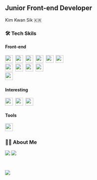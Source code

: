 <!-- 
![header](https://capsule-render.vercel.app/api?type=slice&color=auto&height=200&section=header&text=Kwansik%20Kim&&rotate=13&fontSize=80&fontColor=000&fontAlign=67&fontAlignY=33) -->

<!-- <h2 align="center">Junior Front-end Developer</h2> -->
<!-- <p align="center">🇰🇷<p> -->
<h2>Junior Front-end Developer </h2>
<p>Kim Kwan Sik <span>🇰🇷<span></p>



<h3>🛠 Tech Skils</h3>

<div>
<h4 >Front-end</h4>
  
<div >
    <img height=25" src="https://img.shields.io/badge/HTML5-E34F26?style=flat-square&logo=HTML5&logoColor=white"/>&nbsp
    <img height=25" src="https://img.shields.io/badge/CSS3-1572B6?style=flat-square&logo=CSS3&logoColor=white"/>&nbsp
    <img height=25" src="https://img.shields.io/badge/JavaScript-F7DF1E?style=flat-square&logo=JavaScript&logoColor=white"/>&nbsp
    <img height=25" src="https://img.shields.io/badge/React-61DAFB?style=flat-square&logo=React&logoColor=white"/>&nbsp
    <img height=25" src="https://img.shields.io/badge/TypeScript-3178C6?style=flat-square&logo=TypeScript&logoColor=white"/>&nbsp
    <img height=25" src="https://img.shields.io/badge/Next.js-000000?style=flat-square&logo=Next.js&logoColor=white"/>&nbsp
    <br />
    <img height=25" src="https://img.shields.io/badge/Redux-764ABC?style=flat-square&logo=Redux&logoColor=white"/>&nbsp
    <img height=25" src="https://img.shields.io/badge/Redux--toolkit-764ABC?style=flat-square&logo=Redux&logoColor=white"/>&nbsp
    <img height=25" src="https://img.shields.io/badge/Redux--Saga-999999?style=flat-square&logo=Redux-Saga&logoColor=white"/>&nbsp
    <img height=25" src="https://img.shields.io/badge/Recoil-FF9E0F?style=flat-square&&logoColor=white"/>&nbsp    
    <br />
    <img height=25" src="https://img.shields.io/badge/styled--components-DB7093?style=flat-square&logo=styled-components&logoColor=white"/>&nbsp
</div>


<h4>Interesting</h4>
                                                                                                                                         
<div>
  <img height=25 src="https://img.shields.io/badge/Jest-C21325?style=flat-square&logo=Jest&logoColor=white"/>&nbsp
  <img height=25 src="https://img.shields.io/badge/socket.io-010101?style=flat-square&logo=socket.io&logoColor=white"/>&nbsp
  <img height=25 src="https://img.shields.io/badge/Electrone-47848F?style=flat-square&logo=Electron&logoColor=white"/>&nbsp
</div>
  
<h4>Tools</h4>
                                                                                                                    
<div>
  <img height=25" src="https://img.shields.io/badge/notion-000000?style=flat-square&logo=notion&logoColor=white" />&nbsp
</div>

<div>
  <h3>💁🏻 About Me</h3>
  
  <p>
    <a href="https://www.notion.so/kwansikdev/349ba09bb166408394f9fd125fb967e3"><img src="https://img.shields.io/badge/notion-000000?style=flat-square&logo=Gmail&logoColor=white&link=https://www.notion.so/kwansikdev/349ba09bb166408394f9fd125fb967e3"/></a>
    <a href="mailto:kwansk0424@gmail.com"><img src="https://img.shields.io/badge/Gmail-d14836?style=flat-square&logo=Gmail&logoColor=white&link=viliketh1s98@naver.com"/></a>  
  </p>
</div>

<br>
<p>
  <a href="https://hits.seeyoufarm.com"><img src="https://hits.seeyoufarm.com/api/count/incr/badge.svg?url=https%3A%2F%2Fgithub.com%2Fkwansikdev&count_bg=%23ED6DA3&title_bg=%2386757E&icon=github.svg&icon_color=%23E7E7E7&title=hits&edge_flat=false"/></a>
</p>
